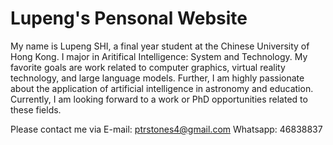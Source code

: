 # Lupeng's Pensonal Website

My name is Lupeng SHI, a final year student at the Chinese University of Hong Kong. I major in Aritifical Intelligence: System and Technology. My favorite goals are work related to computer graphics, virtual reality technology, and large language models. Further, I am highly passionate about the application of artificial intelligence in astronomy and education. Currently, I am looking forward to a work or PhD opportunities related to these fields.

Please contact me via 
E-mail: ptrstones4@gmail.com
Whatsapp: 46838837



